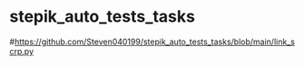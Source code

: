 # stepik_auto_tests_tasks
#https://github.com/Steven040199/stepik_auto_tests_tasks/blob/main/link_scrp.py

